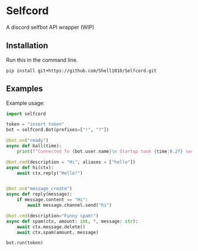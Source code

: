 # Selfcord
A discord selfbot API wrapper (WIP)

## Installation

Run this in the command line.
```
pip install git+https://github.com/Shell1010/Selfcord.git
```


## Examples

Example usage:

```python
import selfcord

token = "insert token"
bot = selfcord.Bot(prefixes=["!", "?"])

@bot.on("ready")
async def ball(time):
    print(f"Connected To {bot.user.name}\n Startup took {time:0.2f} seconds")

@bot.cmd(description = "Hi", aliases = ["hello"])
async def hi(ctx):
    await ctx.reply("Hello!")


@bot.on("message_create")
async def reply(message):
    if message.content == "Hi":
        await message.channel.send("hi")

@bot.cmd(description="Funny spam!")
async def spam(ctx, amount: int, *, message: str):
    await ctx.message.delete()
    await ctx.spam(amount, message)

bot.run(token)
```




